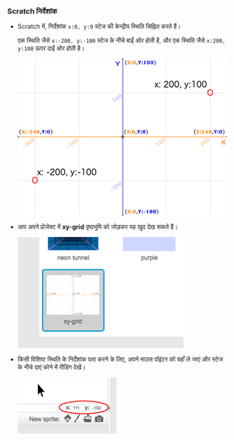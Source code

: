 ### Scratch निर्देशांक

+ Scratch में, निर्देशांक `x:0, y:0` स्टेज की केन्द्रीय स्थिति चिह्नित करते हैं।
    
    एक स्थिति जैसे `x:-200, y:-100` स्टेज के नीचे बाईं ओर होती है, और एक स्थिति जैसे `x:200, y:100` ऊपर दाईं ओर होती है।
    
    ![स्टेज निर्देशांक](images/coordinates-stage.png)

+ आप अपने प्रोजेक्ट में **xy-grid** पृष्ठभूमि को जोड़कर यह खुद देख सकते हैं।
    
    ![स्टेज निर्देशांक](images/coordinates-backdrop.png)

+ किसी विशिष्ट स्थिति के निर्देशांक पता करने के लिए, अपने माउस पॉइंटर को वहाँ ले जाएं और स्टेज के नीचे दाएं कोने में रीडिंग देखें।
    
    ![निर्देशांक रीडिंग](images/coordinates-xy-example.png)